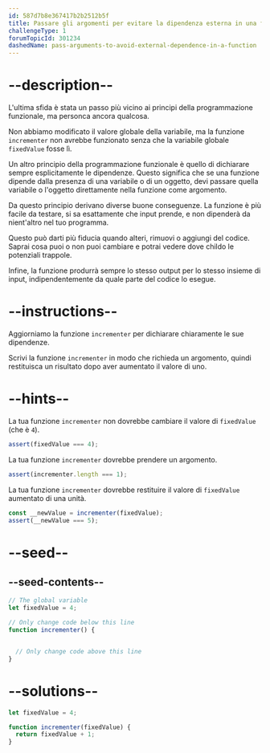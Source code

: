 ```yaml
---
id: 587d7b8e367417b2b2512b5f
title: Passare gli argomenti per evitare la dipendenza esterna in una funzione
challengeType: 1
forumTopicId: 301234
dashedName: pass-arguments-to-avoid-external-dependence-in-a-function
---
```


# --description--

L'ultima sfida è stata un passo più vicino ai principi della programmazione funzionale, ma personca ancora qualcosa.

Non abbiamo modificato il valore globale della variabile, ma la funzione `incrementer` non avrebbe funzionato senza che la variabile globale `fixedValue` fosse lì.

Un altro principio della programmazione funzionale è quello di dichiarare sempre esplicitamente le dipendenze. Questo significa che se una funzione dipende dalla presenza di una variabile o di un oggetto, devi passare quella variabile o l'oggetto direttamente nella funzione come argomento.

Da questo principio derivano diverse buone conseguenze. La funzione è più facile da testare, si sa esattamente che input prende, e non dipenderà da nient'altro nel tuo programma.

Questo può darti più fiducia quando alteri, rimuovi o aggiungi del codice. Saprai cosa puoi o non puoi cambiare e potrai vedere dove childo le potenziali trappole.

Infine, la funzione produrrà sempre lo stesso output per lo stesso insieme di input, indipendentemente da quale parte del codice lo esegue.

# --instructions--

Aggiorniamo la funzione `incrementer` per dichiarare chiaramente le sue dipendenze.

Scrivi la funzione `incrementer` in modo che richieda un argomento, quindi restituisca un risultato dopo aver aumentato il valore di uno.

# --hints--

La tua funzione `incrementer` non dovrebbe cambiare il valore di `fixedValue` (che è `4`).

```js
assert(fixedValue === 4);
```

La tua funzione `incrementer` dovrebbe prendere un argomento.

```js
assert(incrementer.length === 1);
```

La tua funzione `incrementer` dovrebbe restituire il valore di `fixedValue` aumentato di una unità.

```js
const __newValue = incrementer(fixedValue);
assert(__newValue === 5);
```

# --seed--

## --seed-contents--

```js
// The global variable
let fixedValue = 4;

// Only change code below this line
function incrementer() {


  // Only change code above this line
}
```

# --solutions--

```js
let fixedValue = 4;

function incrementer(fixedValue) {
  return fixedValue + 1;
}
```
